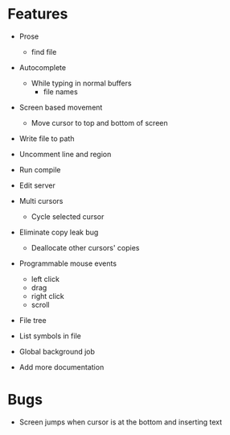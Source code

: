 # Features
* Prose
  - find file

* Autocomplete
  - While typing in normal buffers
    + file names

* Screen based movement
  - Move cursor to top and bottom of screen

* Write file to path
* Uncomment line and region
* Run compile
* Edit server

* Multi cursors
  - Cycle selected cursor

* Eliminate copy leak bug
  - Deallocate other cursors' copies

* Programmable mouse events
  - left click
  - drag
  - right click
  - scroll

* File tree
* List symbols in file
* Global background job
* Add more documentation

# Bugs
* Screen jumps when cursor is at the bottom and inserting text
